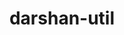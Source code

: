 ---
title: "darshan-util"
layout: cache
categories: [package, develop-2023-05-18]
meta: {"versions": ["3.4.2"], "compilers": ["gcc@=11.1.0", "oneapi@=2023.0.0"], "oss": ["ubuntu20.04"], "platforms": ["linux"], "targets": ["ppc64le", "x86_64", "x86_64_v3"], "stacks": ["data-vis-sdk", "e4s", "e4s-oneapi", "e4s-power", "root"], "num_specs": 3, "num_specs_by_stack": {"root": 3, "e4s-power": 1, "e4s-oneapi": 1, "e4s": 1, "data-vis-sdk": 1}}
spec_details: [{"hash": "pevakh2i26rd3qkvjkmouevm4n5sw75e", "compiler": "gcc@=11.1.0", "versions": ["3.4.2"], "os": "ubuntu20.04", "platform": "linux", "target": "ppc64le", "variants": ["~apmpi", "~apxc", "build_system=autotools", "~bzip2"], "stacks": ["root", "e4s-power"], "size": "-", "tarball": "https://binaries.spack.io/develop-2023-05-18/build_cache/linux-ubuntu20.04-ppc64le/gcc-11.1.0/darshan-util-3.4.2/linux-ubuntu20.04-ppc64le-gcc-11.1.0-darshan-util-3.4.2-pevakh2i26rd3qkvjkmouevm4n5sw75e.spack"}, {"hash": "jlmrednefvvnbqvd37te2cktbviq7soz", "compiler": "oneapi@=2023.0.0", "versions": ["3.4.2"], "os": "ubuntu20.04", "platform": "linux", "target": "x86_64", "variants": ["~apmpi", "~apxc", "build_system=autotools", "~bzip2"], "stacks": ["root", "e4s-oneapi"], "size": "-", "tarball": "https://binaries.spack.io/develop-2023-05-18/build_cache/linux-ubuntu20.04-x86_64/oneapi-2023.0.0/darshan-util-3.4.2/linux-ubuntu20.04-x86_64-oneapi-2023.0.0-darshan-util-3.4.2-jlmrednefvvnbqvd37te2cktbviq7soz.spack"}, {"hash": "mvkox6fhrc6admhkcbx54htk25lf7hmn", "compiler": "gcc@=11.1.0", "versions": ["3.4.2"], "os": "ubuntu20.04", "platform": "linux", "target": "x86_64_v3", "variants": ["~apmpi", "~apxc", "build_system=autotools", "~bzip2"], "stacks": ["e4s", "data-vis-sdk", "root"], "size": "-", "tarball": "https://binaries.spack.io/develop-2023-05-18/build_cache/linux-ubuntu20.04-x86_64_v3/gcc-11.1.0/darshan-util-3.4.2/linux-ubuntu20.04-x86_64_v3-gcc-11.1.0-darshan-util-3.4.2-mvkox6fhrc6admhkcbx54htk25lf7hmn.spack"}]
---